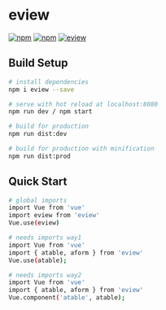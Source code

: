 # eview

[![npm](https://img.shields.io/npm/v/npm.svg)](https://www.npmjs.com/package/eview)
[![npm](https://img.shields.io/npm/l/express.svg)](https://www.npmjs.com/package/eview)
[![eview](https://img.shields.io/badge/eview-0.0.3-brightgreen.svg)](https://www.npmjs.com/package/eview)

## Build Setup

``` bash
# install dependencies
npm i eview --save

# serve with hot reload at localhost:8080
npm run dev / npm start

# build for production
npm run dist:dev

# build for production with minification
npm run dist:prod
```

## Quick Start

``` bash
# global imports
import Vue from 'vue'
import eview from 'eview'
Vue.use(eview)

# needs imports way1
import Vue from 'vue'
import { atable, aform } from 'eview'
Vue.use(atable);

# needs imports way2
import Vue from 'vue'
import { atable, aform } from 'eview'
Vue.component('atable', atable);
```
